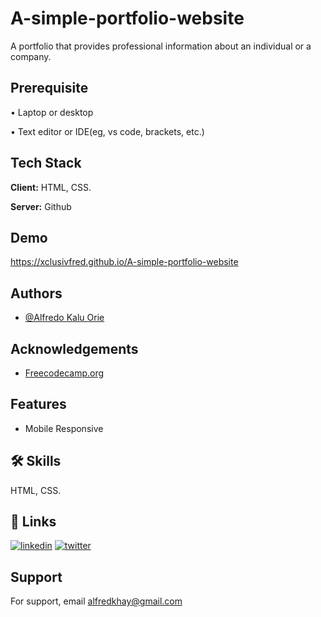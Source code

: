 # A-simple-portfolio-website
A portfolio that provides professional information about an individual or a company.

## Prerequisite

• Laptop or desktop

• Text editor or IDE(eg, vs code, brackets, etc.)

## Tech Stack

**Client:** HTML, CSS.

**Server:** Github

## Demo

https://xclusivfred.github.io/A-simple-portfolio-website


## Authors

- [@Alfredo Kalu Orie](https://www.github.com/xclusivfred)

<!--## Screenshots

![App Screenshot](https://i.postimg.cc/c1DDB7qG/285843152-335584972065344-8635541701505350891-n.jpg)-->

## Acknowledgements

 - [Freecodecamp.org](https://freecodecamp.org/)

## Features

- Mobile Responsive

## 🛠 Skills
HTML, CSS.

## 🔗 Links
[![linkedin](https://img.shields.io/badge/linkedin-0A66C2?style=for-the-badge&logo=linkedin&logoColor=white)](https://www.linkedin.com/in/alfredo-kalu-orie)
[![twitter](https://img.shields.io/badge/twitter-1DA1F2?style=for-the-badge&logo=twitter&logoColor=white)](https://twitter.com/Alfredkhay)

## Support

For support, email alfredkhay@gmail.com
